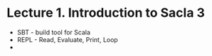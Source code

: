 # Lecture 1. Introduction to Sacla 3

- SBT - build tool for Scala 
- REPL - Read, Evaluate, Print, Loop
- 